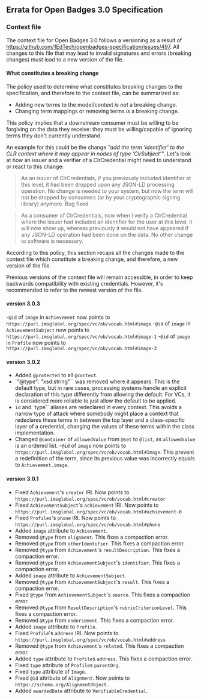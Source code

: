 ## Errata for Open Badges 3.0 Specification

### Context file

The context file for Open Badges 3.0 follows a versioning as a result of https://github.com/1EdTech/openbadges-specification/issues/497. All changes to this file that may lead to invalid signatures and errors (breaking changes) must lead to a new version of the file.

#### What constitutes a breaking change

The policy used to determine what constitutes breaking changes to the specification, and therefore to the context file, can be summarized as:

- Adding new terms to the model/context *is not* a breaking change.
- Changing term mappings or removing terms *is* a breaking change.

This policy implies that a downstream consumer must be willing to be forgiving on the data they receive: they must be willing/capable of ignoring terms they don't currently understand.

An example for this could be the change *"add the term 'identifier' to the CLR context where it may appear in nodes of type 'ClrSubject'"*. Let's look at how an issuer and a verifier of a ClrCredential might need to understand or react to this change:

> As an issuer of ClrCredentials, if you previously included identifier at this level, it had been dropped upon any JSON-LD processing operation. No change is needed to your system, but now the term will not be dropped by consumers (or by your cryptographic signing library) anymore. Bug fixed.

> As a consumer of ClrCredentials, now when I verify a ClrCredential where the issuer had included an identifier for the user at this level, it will now show up, whereas previously it would not have appeared if any JSON-LD operation had been done on the data. No other change to software is necessary.

According to this policy, this section recaps all the changes made to the context file which constitute a breaking change, and therefore, a new version of the file.

<div class="note">
Previous versions of the context file will remain accessible, in order to keep backwards compatibility with existing credentials. However, it's recommended to refer to the newest version of the file.
</div>

#### version 3.0.3
-`@id` of `image` in `Achievement` now points to `https://purl.imsglobal.org/spec/vc/ob/vocab.html#image`
-`@id` of `image` in `AchievementSubject` now points to `https://purl.imsglobal.org/spec/vc/ob/vocab.html#image-1`
-`@id` of `image` in `Profile` now points to `https://purl.imsglobal.org/spec/vc/ob/vocab.html#image-3`

#### version 3.0.2
- Added `@protected` to all `@context`.
- `"@type": "xsd:string"`` was removed where it appears. This is the default type, but in rare cases, processing systems handle an explicit declaration of this type differently from allowing the default. For VCs, it is considered more reliable to just allow the default to be applied.
- `id` and `type`` aliases are redeclared in every context. This avoids a narrow type of attack where somebody might place a context that redeclares these terms in between the top layer and a class-specific layer of a credential, changing the values of these terms within the class implementation.
- Changed `@container` of `allowedValue` from `@set` to `@list`, as `allowedValue` is an ordered list.
-`@id` of `image` now points to `https://purl.imsglobal.org/spec/vc/ob/vocab.html#Image`. This prevent a redefinition of the term, since its previous value was incorrectly equals to `Achievement.image`.

#### version 3.0.1

- Fixed `Achievement`'s `creator` IRI. Now points to `https://purl.imsglobal.org/spec/vc/ob/vocab.html#creator`
- Fixed `AchievementSubject`'s `achievement` IRI. Now points to `https://purl.imsglobal.org/spec/vc/ob/vocab.html#achievement-0`
- Fixed `Profiles`'s `phone` IRI. Now points to `https://purl.imsglobal.org/spec/vc/ob/vocab.html#phone`
- Added `image` attribute to `Achievement`.
- Removed `@type` from `alignment`. This fixes a compaction error.
- Removed `@type` from `otherIdentifier`. This fixes a compaction error.
- Removed `@type` from `Achievement`'s `resultDescription`. This fixes a compaction error.
- Removed `@type` from `AchievementSubject`'s `identifier`. This fixes a compaction error.
- Added `image` attribute to `AchievementSubject`.
- Removed `@type` from `AchievementSubject`'s `result`. This fixes a compaction error.
- Fixed `@type` from `AchievementSubject`'s `source`. This fixes a compaction error.
- Removed `@type` from `ResultDescription`'s `rubricCriterionLevel`. This fixes a compaction error.
- Removed `@type` from `endorsement`. This fixes a compaction error.
- Added `image` attribute to `Profile`.
- Fixed `Profile`'s `address` IRI. Now points to `https://purl.imsglobal.org/spec/vc/ob/vocab.html#address`
- Removed `@type` from `Achievement`'s `related`. This fixes a compaction error.
- Added `type` attribute to `Profile`s `address`. This fixes a compaction error.
- Fixed `type` attribute of `Profile`s `parentOrg`.
- Fixed `type` attribute of `Image`.
- Fixed `@id` attribute of `Alignment`. Now points to `https://schema.org/AlignmentObject`.
- Added `awardedDate` attribute to `VerifiableCredential`.
